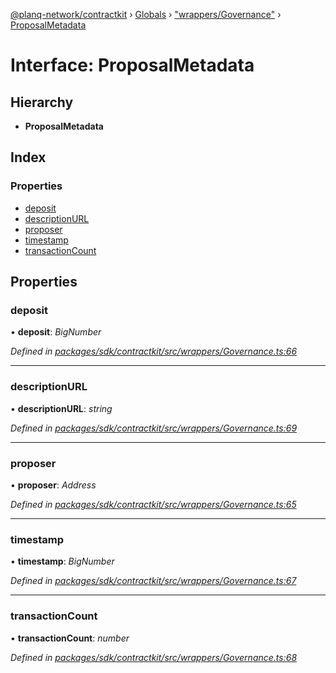 [@planq-network/contractkit](../README.md) › [Globals](../globals.md) › ["wrappers/Governance"](../modules/_wrappers_governance_.md) › [ProposalMetadata](_wrappers_governance_.proposalmetadata.md)

# Interface: ProposalMetadata

## Hierarchy

* **ProposalMetadata**

## Index

### Properties

* [deposit](_wrappers_governance_.proposalmetadata.md#deposit)
* [descriptionURL](_wrappers_governance_.proposalmetadata.md#descriptionurl)
* [proposer](_wrappers_governance_.proposalmetadata.md#proposer)
* [timestamp](_wrappers_governance_.proposalmetadata.md#timestamp)
* [transactionCount](_wrappers_governance_.proposalmetadata.md#transactioncount)

## Properties

###  deposit

• **deposit**: *BigNumber*

*Defined in [packages/sdk/contractkit/src/wrappers/Governance.ts:66](https://github.com/planq-network/planq-sdk/blob/master/packages/sdk/contractkit/src/wrappers/Governance.ts#L66)*

___

###  descriptionURL

• **descriptionURL**: *string*

*Defined in [packages/sdk/contractkit/src/wrappers/Governance.ts:69](https://github.com/planq-network/planq-sdk/blob/master/packages/sdk/contractkit/src/wrappers/Governance.ts#L69)*

___

###  proposer

• **proposer**: *Address*

*Defined in [packages/sdk/contractkit/src/wrappers/Governance.ts:65](https://github.com/planq-network/planq-sdk/blob/master/packages/sdk/contractkit/src/wrappers/Governance.ts#L65)*

___

###  timestamp

• **timestamp**: *BigNumber*

*Defined in [packages/sdk/contractkit/src/wrappers/Governance.ts:67](https://github.com/planq-network/planq-sdk/blob/master/packages/sdk/contractkit/src/wrappers/Governance.ts#L67)*

___

###  transactionCount

• **transactionCount**: *number*

*Defined in [packages/sdk/contractkit/src/wrappers/Governance.ts:68](https://github.com/planq-network/planq-sdk/blob/master/packages/sdk/contractkit/src/wrappers/Governance.ts#L68)*
